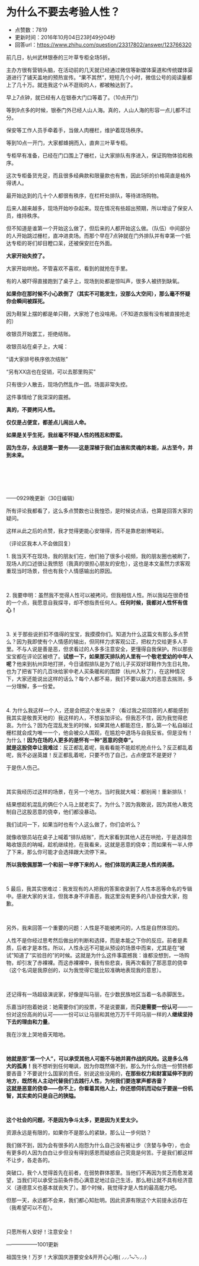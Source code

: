 # 为什么不要去考验人性？
- 点赞数：7819
- 更新时间：2016年10月04日23时49分04秒
- 回答url：https://www.zhihu.com/question/23317802/answer/123766320
<body>
 <p data-pid="gZpAui2_">前几日，杭州武林银泰的三叶草专柜全场5折。</p>
 <p data-pid="17hqK3_r">主办方很有营销头脑，在活动前的几天就已经通过微信等新媒体渠道和传统媒体渠道进行了铺天盖地的预热宣传。“果不其然”，短短几个小时，微信公号的阅读量都上了几十万。就连我这个从不逛街的人，都被触达到了。</p>
 <p data-pid="nWT7aIp2">早上7点钟，就已经有人在银泰大门口等着了。（10点开门）</p>
 <p data-pid="auW0JosF">等到9点多的时候，银泰门外已经人山人海。真的，人山人海的形容一点儿都不过分。</p>
 <p data-pid="fopazRlZ">保安等工作人员手牵着手，当做人肉栅栏，维护着现场秩序。</p>
 <p data-pid="su0DHkaM">等到10点一开门，大家都蜂拥而入，直奔三叶草专柜。</p>
 <p data-pid="TkLaLjMs">专柜早有准备，已经在门口围上了栅栏，让大家排队有序进入，保证购物体验和秩序。</p>
 <p data-pid="G0CtiOsJ">这次专柜备货充足，而且很多经典款和限量款也有售，因此5折的价格简直是格外得诱人。</p>
 <p data-pid="-sUueKQr">最开始达到的几十个人都很有秩序，在栏杆处排队，等待进场购物。</p>
 <p data-pid="RPXIFsqr">后来人越来越多，现场开始吵杂起来。现在情况有些超出预期，所以增设了保安人员，维持秩序。</p>
 <p data-pid="MBSPquAw">但不知道是谁第一个开始这么做了，但后来的人都开始这么做。（队伍）中间部分的人开始跳过栅栏，直冲进卖场。而那个早在7点钟就在门外排队并有幸第一个抵达专柜的哥们却目瞪口呆，还被保安拦在外面。</p>
 <p data-pid="oCY0IHC2"><b>大家开始失控了。</b></p>
 <p data-pid="tSpS6KO6">大家开始哄抢。不管喜欢不喜欢，看到的就抢在手里。</p>
 <p data-pid="H_DOpiNT">有的人被吓得直接跑到了桌子上，现场到处都是惊叫声，很多人被挤到缺氧。</p>
 <p data-pid="yEDP7YEB"><b>如果你在那时候不小心跌倒了（其实不可能发生，没那么大空间），那么毫不怀疑你会瞬间被踩死。</b></p>
 <p data-pid="2lPp7ICa">因为鞋架上摆的都是单只鞋，大家抢了也没啥用。（不知道衣服有没有被直接抢走的）</p>
 <p data-pid="UkV6VAd_">收银员开始罢工，拒绝结账。</p>
 <p data-pid="QxARGlle">收银员站在桌子上，大喊：</p>
 <p data-pid="4yln83s-">“请大家排号秩序依次结账”</p>
 <p data-pid="gGalyo5t">“另有XX店也在促销，可以去那里购买”</p>
 <p data-pid="k5cAKSQn">只有很少人散去，现场仍然乱作一团。场面非常失控。</p>
 <p data-pid="eDLcw3_z">这件事情给了我深深的震撼。</p>
 <p data-pid="ytkxkEjP"><b>真的，不要拷问人性。</b></p>
 <p data-pid="_0X5fj97"><b>仅仅是占便宜，都差点儿闹出人命。</b></p>
 <p data-pid="WeiY0J6d"><b>如果是关乎生死，我丝毫不怀疑人性的残忍和野蛮。</b></p>
 <p data-pid="FeoA3snz"><b>因为生存，永远是第一要务——这是深植于我们血液和灵魂的本能，从古至今，并到未来。</b></p>
 <br>
 <br>
 <br>
 <br>
 <p data-pid="Rn_DF6n2">——0929晚更新（30日编辑）</p>
 <p data-pid="iubjmZBd">所有评论我都看了，这么多点赞数也让我惶恐，是时候说点话，也算是回答大家的疑问。</p>
 <p data-pid="G794TuWc">这样从此之后的点赞，我才觉得更能心安理得，而不是靠悲剧博喝彩。</p>
 <p data-pid="FNX6_pFc">（评论区我本人不会做回复）</p>
 <p data-pid="wEHALoI2">1. 我当天不在现场，我的朋友们在，他们拍了很多小视频，我的朋友圈也被刷了，现场人的口述很让我愤怒（我真的很担心朋友的安危），这也是本文虽然力求客观重现当时场景，但也有我个人情感输出的原因。</p>
 <br>
 <p data-pid="-AvdQh0e">2. 我要申明：虽然我不觉得人性可以被拷问，但我相信人性。所以我站在很奇怪的一个点，我愿意自我探寻，却不想指责任何人。<b>任何时候，我都对人性怀有信心！</b></p>
 <br>
 <p data-pid="uCZ5ZynJ">3. 关于那些说折扣不值得的宝宝，我摸摸你们。知道为什么这篇文有那么多点赞么？因为我即使有个人情感的输出，但同样力求客观公正，把权力交给更多人手里。不与人说是善是恶，但求看过的人多多注意安全，更懂得自我保护。所以那些宝宝都在评论区被喷了。<b>试想一下，如果那天排队的人里有一个敬老爱幼的中年人呢？</b>他来到杭州异地打拼，今日请假排队是为了给儿子买双好球鞋作为生日礼物，也为了把省下的几百块给家中老人买条暖和的围脖（杭州入秋了），在这种情况下，大家还能说出这样的话么？每个人都不易，我们不要以最大的恶意去揣测，多一分理解，多一份爱。</p>
 <br>
 <p data-pid="zf0e7GoD">4. 为什么我这样一个人，还是会把这个发出来？（看过我之前回答的人都能感到我其实是敬畏天地的）我这样的人，不想妄加评论。但我忍不住，因为我觉得悲哀。为什么？因为在混乱发生的时候，如果其他人都能忍住，那么第一个私自越过栅栏就会成为唯一一个，他会被众人围观，在尴尬中退场与自我反省。但是没有！为什么！<b>因为在场的人更多的是怀有一种“恶意的侥幸”。<br>
   就是这股侥幸让我难过</b>：反正都乱着呢，我看看能不能趁机抢点什么？反正都乱着呢，我不必逞英雄！反正都乱着呢，只要不伤了自己，占点便宜不是更好？</p>
 <p data-pid="p-sCHuUO">于是伤人伤己。</p>
 <br>
 <p data-pid="_i4Mr5uq">其实我经历过这样的场景，在另一个地方。当时我就大喊：都别闹！重新排队！</p>
 <p data-pid="CVKv54Zj">结果想趁机混乱的俩仨个人马上就老实了。为什么？因为我敢说，因为其他人敢克制自己这股恶意的侥幸，他们都没暴动。</p>
 <p data-pid="pIODPm3S">我们试问一下，如果当时也有个人这么做了，你们会听么？</p>
 <p data-pid="zA-QYfcU">就像收银员站在桌子上喊着“排队结账”，而大家看到其他人还在哄抢，于是选择忽略收银员的呐喊，趁机继续抢，在我看来，这就是恶意的侥幸；而如果有一半人停了下来，那么你可能才会选择跟大流停下来。</p>
 <p data-pid="m1gbZL99"><b>所以我敬佩那第一个和前一半停下来的人，他们体现的真正是人性的美德。</b></p>
 <br>
 <p data-pid="HH_preNZ">5 最后，我其实很难过：我发现有的人把我的答案收录到了人性本恶等命名的专辑中。感谢大家的关注，但我本身不评善恶，我这里没有更多的八卦投食大家，抱歉。</p>
 <br>
 <p data-pid="McZQlQcY">另外，我来回答一个重要的问题：人性是不能被拷问的，人性是自然体现的。</p>
 <p data-pid="jCWvt_pa">人性不是你经过思考然后做出的判断和选择，而是本能之下你的反应。前者是素质，后者才是本性。所以，人性永远不可能从预设的场景中而来，尤其是在“被试”知道了“实验目的”的时候。这就是为什么这件事震撼我：谁都没想到，一场购物，却引发了赤裸裸。而这赤裸裸中，我有些悲哀，我再次看到了那恶意的侥幸（这个名词是我原创的，以为我觉得它能比较准确地表现我的意思）。</p>
 <br>
 <p data-pid="S3lMGS17">还记得有一场超级演说家，好像是叫马丽，在少数民族地区当着一名赤脚医生。</p>
 <p data-pid="_P9QiqLk">乐嘉当时抱着她说：她需要你们的投票，不是说要赢，而<b>只是需要一份认可</b>——一份对这份高尚的认可——一份可以让马丽和其他万万千千同马丽一样的人<b>继续坚持下去的理由和力量</b>。</p>
 <p data-pid="XrmfScYp">我在沙发上哭地昏天暗地。</p>
 <br>
 <p data-pid="ZIAlgScu"><b>她就是那“第一个人”，可以承受其他人可能不与她并肩作战的风险。这是多么伟大的孤勇！</b>我不想听到任何嘲讽，因为你既然做不到，那么为什么你连一份赞扬都要吝啬？不要说什么国家的责任，别说这些没用的，<b>在那些权力和财富延伸不到的地方，既然有人主动代替我们去践行人性，为何我们要连掌声都吝啬？<br>
   这就是恶意的侥幸——你不上，你看着其他人上，你还想伺机而动似乎要逞一份机智，其实卖的只是自己的狭隘。</b></p>
 <br>
 <p data-pid="bqKqlUZX"><b>这个社会的问题，不是因为争斗太多，更是因为关爱太少。</b></p>
 <p data-pid="GLg18dcI">资源永远是有限的，如果你不是那么的紧缺，那么让一步何妨？</p>
 <p data-pid="JLh9pZVg">我们做不到，因为会有很多的人抱怨为什么自己没有被让步（贪婪与争夺），也会有更多的人因为白白让步但没有得到感恩而疑惑自己究竟是何苦。于是我们都这样不让步，各走各的。</p>
 <p data-pid="o46hcDHq">突破口，我个人觉得首先在前者，在弱势群体那里。当他们不再因为贫乏而愈发渴望，当我们可以承受当前条件而心满意足地过自己生活，那么相让就不具有经济意义（道德意义也基本就丧失了）。那个时候，我觉得才是人性的最高能力吧。</p>
 <p data-pid="jso_m1fz">但那一天，永远都不会来，我们都心知肚明。因此资源有限这个大前提永远存在（我希望可以不在）。</p>
 <br>
 <p data-pid="oaDb1nfj">只愿所有人安好！注意安全！</p>
 <p data-pid="WRic3OqU">——————1001更新</p>
 <p data-pid="L9NS8QhQ">祖国生快！万岁！大家国庆游要安全&amp;开开心心哦( ⸝⸝⸝⁼̴́⌄⁼̴̀⸝⸝⸝)</p>
</body>